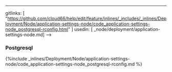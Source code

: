 ---
gitlinks: [ "https://github.com/cloud66/help/edit/feature/inlines/_includes/_inlines/Deployment/Node/application-settings-node/code_application-settings-node_postgresql-rconfig.html" ]
 usedin: [ _node/deployment/application-settings-node.md] -->


### Postgresql



{%include _inlines/Deployment/Node/application-settings-node/code_application-settings-node_postgresql-rconfig.md %}





